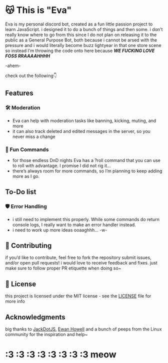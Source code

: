 # 😽 This is "Eva"

Eva is my personal discord bot, created as a fun little passion project to learn JavaScript. i designed it to do a bunch of things and then some. i don't really know where to go from this since I do not plan on releasing it to the public as a General Purpose Bot, both because i cannot be arsed with the pressure and i would literally become buzz lightyear in that one store scene so instead I'm throwing the code onto here because ***WE FUCKING LOVE FOSS RRAAAAHHHH***

-ahem- 

check out the following👇

## Features

### 🛠️ Moderation
- Eva can help with moderation tasks like banning, kicking, muting, and more
- it can also track deleted and edited messages in the server, so you never miss a change

### 🎲 Fun Commands
- for those endless DnD nights Eva has a ?roll command that you can use to roll with advantage. I promise I did not rig it...
- there’s always room for more commands, so I’m planning to keep adding more as I go.

## To-Do list

### 🛡️ Error Handling
- i still need to implement this properly. While some commands do return console logs, I really want to make an error handler instead.
- i need to work up more ideas ooaaghhh... -w-



## 👥 Contributing

if you’d like to contribute, feel free to fork the repository submit issues, and/or open pull requests! i would love to receive feedback and fixes. just make sure to follow proper PR etiquette when doing so~

## 📜 License

this project is licensed under the MIT license - see the [LICENSE](https://opensource.org/licenses/MIT) file for more info

## Acknowledgments

big thanks to [JackDotJS](https://github.com/jackdotjs), [Ewan Howell](https://github.com/ewanhowell5195) and a bunch of peeps from the Linux community for the inspiration and help~

# :3 :3 :3 :3 :3 :3 :3 :3 meow
